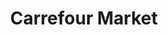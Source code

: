 ---
title: "Carrefour Market"
url: /san-fernando-del-valle-de-catamarca/carrefour-market/
shop: Supermarkt
---